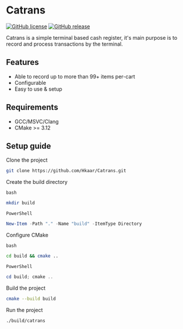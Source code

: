 # Catrans

[![GitHub license](https://badgen.net/github/license/Hkaar/Catrans)](https://github.com/Hkaar/Catrans/blob/main/LICENSE.md)
[![GitHub release](https://img.shields.io/github/release/Hkaar/Catrans.svg)](https://GitHub.com/Hkaar/Catrans/releases/)

Catrans is a simple terminal based cash register, it's main purpose is to record
and process transactions by the terminal.

## Features

- Able to record up to more than 99+ items per-cart
- Configurable
- Easy to use & setup

## Requirements

- GCC/MSVC/Clang
- CMake >= 3.12

## Setup guide

Clone the project

```bash
git clone https://github.com/Hkaar/Catrans.git
```

Create the build directory

`bash`

```bash
mkdir build
```

`PowerShell`

```powershell
New-Item -Path "." -Name "build" -ItemType Directory
```

Configure CMake

`bash`

```bash
cd build && cmake ..
```

`PowerShell`

```powershell
cd build; cmake ..
```

Build the project

```bash
cmake --build build
```

Run the project

```bash
./build/catrans
```
